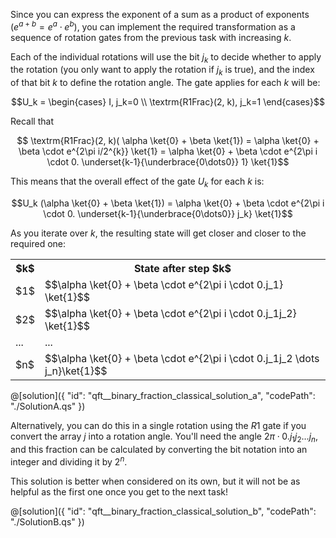 Since you can express the exponent of a sum as a product of exponents ($e^{a+b} = e^a \cdot e^b$), you can implement the required transformation as a sequence of rotation gates from the previous task with increasing $k$.

Each of the individual rotations will use the bit $j_k$ to decide whether to apply the rotation (you only want to apply the rotation if $j_k$ is true), and the index of that bit $k$ to define the rotation angle.
The gate applies for each $k$ will be:

$$U_k = \begin{cases}
I, j_k=0 \\
\textrm{R1Frac}(2, k), j_k=1
\end{cases}$$

Recall that 

$$ \textrm{R1Frac}(2, k)( \alpha \ket{0} + \beta \ket{1}) = \alpha \ket{0} + \beta \cdot e^{2\pi i/2^{k}} \ket{1} = \alpha \ket{0} + \beta \cdot e^{2\pi i \cdot 0. \underset{k-1}{\underbrace{0\dots0}} 1} \ket{1}$$

This means that the overall effect of the gate $U_k$ for each $k$ is:

$$U_k (\alpha \ket{0} + \beta \ket{1}) = \alpha \ket{0} + \beta \cdot e^{2\pi i \cdot 0. \underset{k-1}{\underbrace{0\dots0}} j_k} \ket{1}$$

As you iterate over $k$, the resulting state will get closer and closer to the required one:

<table>
    <tr>
        <th>$k$</th>
        <th>State after step $k$</th>
    </tr>
    <tr>
        <td>$1$</td>
        <td>$$\alpha \ket{0} + \beta \cdot e^{2\pi i \cdot 0.j_1} \ket{1}$$</td>
    </tr>
    <tr>
        <td>$2$</td>
        <td>$$\alpha \ket{0} + \beta \cdot e^{2\pi i \cdot 0.j_1j_2} \ket{1}$$</td>
    </tr>
    <tr>
        <td>...</td>
        <td>...</td>
    </tr>
    <tr>
        <td>$n$</td>
        <td>$$\alpha \ket{0} + \beta \cdot e^{2\pi i \cdot 0.j_1j_2 \dots j_n}\ket{1}$$</td>
    </tr>
</table>

@[solution]({
"id": "qft__binary_fraction_classical_solution_a",
"codePath": "./SolutionA.qs"
})

Alternatively, you can do this in a single rotation using the $R1$ gate if you convert the array $j$ into a rotation angle. You'll need the angle $2\pi \cdot 0.j_1j_2 \dots j_n$, and this fraction can be calculated by converting the bit notation into an integer and dividing it by $2^n$.

This solution is better when considered on its own, but it will not be as helpful as the first one once you get to the next task!

@[solution]({
"id": "qft__binary_fraction_classical_solution_b",
"codePath": "./SolutionB.qs"
})
